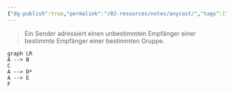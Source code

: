 ```yaml
---
{"dg-publish":true,"permalink":"/02-resources/notes/anycast/","tags":["netzwerk"],"noteIcon":"","updated":"2024-07-04T11:38:16.000+02:00"}
---
```


> Ein Sender adressiert einen unbestimmten Empfänger einer bestimmte Empfänger einer bestimmten Gruppe.
```mermaid
graph LR
A --> B
C
A --> D*
A --> E
F
```
